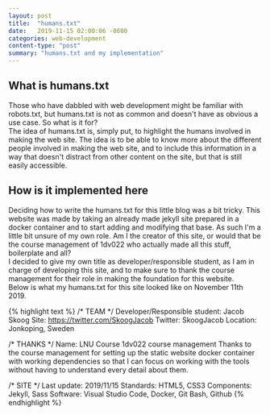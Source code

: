 ```yaml
---
layout: post
title:  "humans.txt"
date:   2019-11-15 02:00:06 -0600
categories: web-development
content-type: "post"
summary: "humans.txt and my implementation"
---
```

## What is humans.txt

Those who have dabbled with web development might be familiar with robots.txt, but humans.txt is not as common and doesn't have as obvious a use case. So what is it for?  
The idea of humans.txt is, simply put, to highlight the humans involved in making the web site. The idea is to be able to know more about the different people involved in making the web site, and to include this information in a way that doesn't distract from other content on the site, but that is still easily accessible.

## How is it implemented here

Deciding how to write the humans.txt for this little blog was a bit tricky. This website was made by taking an already made jekyll site prepared in a docker container and to start adding and modifying that base. As such I'm a little bit unsure of my own role. Am I the creator of this site, or would that be the course management of 1dv022 who actually made all this stuff, boilerplate and all?  
I decided to give my own title as developer/responsible student, as I am in charge of developing this site, and to make sure to thank the course management for their role in making the foundation for this website.  
Below is what my humans.txt for this site looked like on November 11th 2019.

{% highlight text %}
/* TEAM */
Developer/Responsible student: Jacob Skoog
Site: https://twitter.com/SkoogJacob
Twitter: SkoogJacob
Location: Jonkoping, Sweden

/* THANKS */
Name: LNU Course 1dv022 course management
Thanks to the course management for setting
up the static website docker container with working dependencies
so that I can focus on working with the tools
without having to understand every detail about them.

/* SITE */
Last update: 2019/11/15
Standards: HTML5, CSS3
Components: Jekyll, Sass
Software: Visual Studio Code, Docker, Git Bash, Github
{% endhighlight %}
